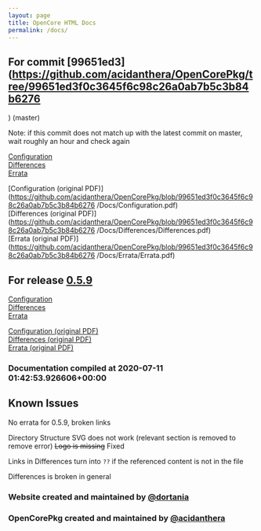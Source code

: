 ```yaml
---
layout: page
title: OpenCore HTML Docs
permalink: /docs/
---
```

## For commit [99651ed3](https://github.com/acidanthera/OpenCorePkg/tree/99651ed3f0c3645f6c98c26a0ab7b5c3b84b6276
) (master)

Note: if this commit does not match up with the latest commit on master, wait roughly an hour and check again

[Configuration](latest/Configuration.html)
<br>
[Differences](latest/Differences.html)
<br>
[Errata](latest/Errata.html)

[Configuration (original PDF)](https://github.com/acidanthera/OpenCorePkg/blob/99651ed3f0c3645f6c98c26a0ab7b5c3b84b6276
/Docs/Configuration.pdf)
<br>
[Differences (original PDF)](https://github.com/acidanthera/OpenCorePkg/blob/99651ed3f0c3645f6c98c26a0ab7b5c3b84b6276
/Docs/Differences/Differences.pdf)
<br>
[Errata (original PDF)](https://github.com/acidanthera/OpenCorePkg/blob/99651ed3f0c3645f6c98c26a0ab7b5c3b84b6276
/Docs/Errata/Errata.pdf)

## For release [0.5.9](https://github.com/acidanthera/OpenCorePkg/tree/0.5.9)

[Configuration](release/Configuration.html)
<br>
[Differences](release/Differences.html)
<br>
[Errata](release/Errata.html)

[Configuration (original PDF)](https://github.com/acidanthera/OpenCorePkg/blob/0.5.9/Docs/Configuration.pdf)
<br>
[Differences (original PDF)](https://github.com/acidanthera/OpenCorePkg/blob/0.5.9/Docs/Differences/Differences.pdf)
<br>
[Errata (original PDF)](https://github.com/acidanthera/OpenCorePkg/blob/0.5.9/Docs/Errata/Errata.pdf)

### Documentation compiled at 2020-07-11 01:42:53.926606+00:00

## Known Issues

No errata for 0.5.9, broken links

Directory Structure SVG does not work (relevant section is removed to remove error)
~~Logo is missing~~ Fixed

Links in Differences turn into `??` if the referenced content is not in the file

Differences is broken in general

### Website created and maintained by [@dortania](https://github.com/dortania)

### OpenCorePkg created and maintained by [@acidanthera](https://github.com/acidanthera)
